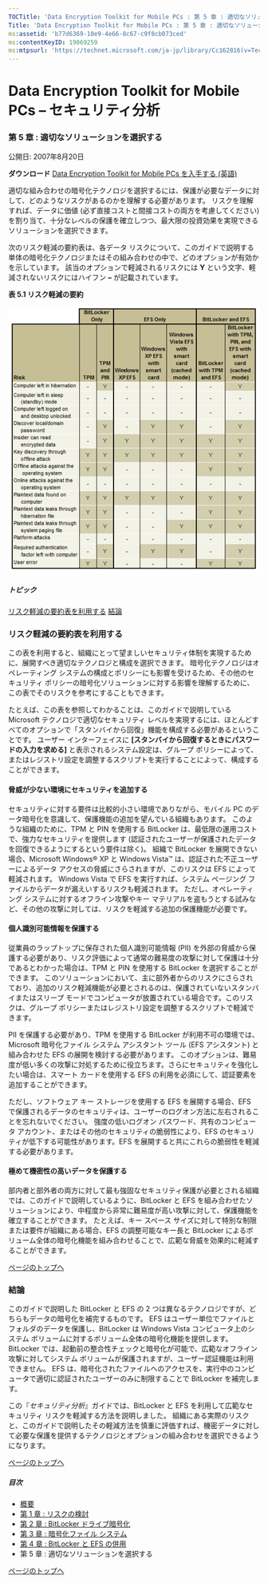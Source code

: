 ```yaml
---
TOCTitle: 'Data Encryption Toolkit for Mobile PCs : 第 5 章 : 適切なソリューションを選択する'
Title: 'Data Encryption Toolkit for Mobile PCs : 第 5 章 : 適切なソリューションを選択する'
ms:assetid: 'b77d6369-10e9-4e66-8c67-c9f8cb073ced'
ms:contentKeyID: 19869259
ms:mtpsurl: 'https://technet.microsoft.com/ja-jp/library/Cc162816(v=TechNet.10)'
---
```


Data Encryption Toolkit for Mobile PCs – セキュリティ分析
=========================================================

### 第 5 章 : 適切なソリューションを選択する

公開日: 2007年8月20日

**ダウンロード**
[Data Encryption Toolkit for Mobile PCs を入手する (英語)](https://www.microsoft.com/download/details.aspx?familyid=1a99576a-fe67-418f-88b1-81e2055fe977&displaylang=en)

適切な組み合わせの暗号化テクノロジを選択するには、保護が必要なデータに対して、どのようなリスクがあるのかを理解する必要があります。 リスクを理解すれば、データに価値 (必ず直接コストと間接コストの両方を考慮してください) を割り当て、十分なレベルの保護を確立しつつ、最大限の投資効果を実現できるソリューションを選択できます。

次のリスク軽減の要約表は、各データ リスクについて、このガイドで説明する単体の暗号化テクノロジまたはその組み合わせの中で、どのオプションが有効かを示しています。 該当のオプションで軽減されるリスクには **Y** という文字、軽減されないリスクにはハイフン **–** が記載されています。

**表 5.1 リスク軽減の要約**

![](images/Cc162816.865b473f-87a8-459c-80f3-79361863d073(ja-jp,TechNet.10).gif)
##### トピック

[](#ecaa)[リスク軽減の要約表を利用する](#ecaa)
[](#ebaa)[結論](#ebaa)

### リスク軽減の要約表を利用する

この表を利用すると、組織にとって望ましいセキュリティ体制を実現するために、展開すべき適切なテクノロジと構成を選択できます。 暗号化テクノロジはオペレーティング システムの構成とポリシーにも影響を受けるため、その他のセキュリティ ポリシーの暗号化ソリューションに対する影響を理解するために、この表でそのリスクを参考にすることもできます。

たとえば、この表を参照してわかることは、このガイドで説明している Microsoft テクノロジで適切なセキュリティ レベルを実現するには、ほとんどすべてのオプションで「スタンバイから回復」機能を構成する必要があるということです。 ユーザー インターフェイスに **\[スタンバイから回復するときにパスワードの入力を求める\]** と表示されるシステム設定は、グループ ポリシーによって、またはレジストリ設定を調整するスクリプトを実行することによって、構成することができます。

#### 脅威が少ない環境にセキュリティを追加する

セキュリティに対する要件は比較的小さい環境でありながら、モバイル PC のデータ暗号化を意識して、保護機能の追加を望んでいる組織もあります。 このような組織のために、TPM と PIN を使用する BitLocker は、最低限の運用コストで、強力なセキュリティを提供します (認証されたユーザーが保護されたデータを回復できるようにするという要件は除く)。 組織で BitLocker を展開できない場合、Microsoft Windows® XP と Windows Vista™ は、認証された不正ユーザーによるデータ アクセスの脅威にさらされますが、このリスクは EFS によって軽減されます。 Windows Vista で EFS を実行すれば、システム ページング ファイルからデータが漏えいするリスクも軽減されます。 ただし、オペレーティング システムに対するオフライン攻撃やキー マテリアルを盗もうとする試みなど、その他の攻撃に対しては、リスクを軽減する追加の保護機能が必要です。

#### 個人識別可能情報を保護する

従業員のラップトップに保存された個人識別可能情報 (PII) を外部の脅威から保護する必要があり、リスク評価によって通常の難易度の攻撃に対して保護は十分であるとわかった場合は、TPM と PIN を使用する BitLocker を選択することができます。 このソリューションにおいて、主に部外者からのリスクにさらされており、追加のリスク軽減機能が必要とされるのは、保護されていないスタンバイまたはスリープ モードでコンピュータが放置されている場合です。このリスクは、グループ ポリシーまたはレジストリ設定を調整するスクリプトで軽減できます。

PII を保護する必要があり、TPM を使用する BitLocker が利用不可の環境では、Microsoft 暗号化ファイル システム アシスタント ツール (EFS アシスタント) と組み合わせた EFS の展開を検討する必要があります。 このオプションは、難易度が低い多くの攻撃に対処するために役立ちます。さらにセキュリティを強化したい場合は、スマート カードを使用する EFS の利用を必須にして、認証要素を追加することができます。

ただし、ソフトウェア キー ストレージを使用する EFS を展開する場合、EFS で保護されるデータのセキュリティは、ユーザーのログオン方法に左右されることを忘れないでください。 強度の低いログオン パスワード、共有のコンピュータ アカウント、またはその他のセキュリティの脆弱性により、EFS のセキュリティが低下する可能性があります。EFS を展開すると共にこれらの脆弱性を軽減する必要があります。

#### 極めて機密性の高いデータを保護する

部内者と部外者の両方に対して最も強固なセキュリティ保護が必要とされる組織では、このガイドで説明しているように、BitLocker と EFS を組み合わせたソリューションにより、中程度から非常に難易度が高い攻撃に対して、保護機能を確立することができます。 たとえば、キー スペース サイズに対して特別な制限または要件が組織にある場合、EFS の調整可能なキー長と BitLocker によるボリューム全体の暗号化機能を組み合わせることで、広範な脅威を効果的に軽減することができます。

[](#mainsection)[ページのトップへ](#mainsection)

### 結論

このガイドで説明した BitLocker と EFS の 2 つは異なるテクノロジですが、どちらもデータの暗号化を補完するものです。 EFS はユーザー単位でファイルとフォルダのデータを保護し、BitLocker は Windows Vista コンピュータ上のシステム ボリュームに対するボリューム全体の暗号化機能を提供します。 BitLocker では、起動前の整合性チェックと暗号化が可能で、広範なオフライン攻撃に対してシステム ボリュームが保護されますが、ユーザー認証機能は利用できません。 EFS は、暗号化されたファイルへのアクセスを、実行中のコンピュータで適切に認証されたユーザーのみに制限することで BitLocker を補完します。

この『*セキュリティ分析*』ガイドでは、BitLocker と EFS を利用して広範なセキュリティ リスクを軽減する方法を説明しました。 組織にある実際のリスクと、このガイドで説明したその軽減方法を慎重に評価すれば、機密データに対して必要な保護を提供するテクノロジとオプションの組み合わせを選択できるようになります。

[](#mainsection)[ページのトップへ](#mainsection)

##### 目次

-   [概要](https://technet.microsoft.com/ja-jp/library/abfc4696-a39a-43df-b559-133633e4bd5e(v=TechNet.10))
-   [第 1 章 : リスクの検討](https://technet.microsoft.com/ja-jp/library/df2c6d71-98f7-4212-b3b7-b9eb2f501348(v=TechNet.10))
-   [第 2 章 : BitLocker ドライブ暗号化](https://technet.microsoft.com/ja-jp/library/4e6ce820-fcac-495a-9f23-73d65d846638(v=TechNet.10))
-   [第 3 章 : 暗号化ファイル システム](https://technet.microsoft.com/ja-jp/library/dc2cde72-a84d-4716-9a30-f62b608efda1(v=TechNet.10))
-   [第 4 章 : BitLocker と EFS の併用](https://technet.microsoft.com/ja-jp/library/80c0d0af-2c2e-45d6-9b29-f850926296bb(v=TechNet.10))
-   第 5 章 : 適切なソリューションを選択する

[](#mainsection)[ページのトップへ](#mainsection)
